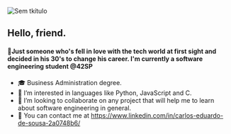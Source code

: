 ![Sem tkítulo](https://user-images.githubusercontent.com/78316076/119575047-c8fc9680-bd8c-11eb-80a3-07cee64d32f5.png)
<h2>Hello, friend.</h2>
<h4>🤖Just someone who's fell in love with the tech world at first sight and decided in his 30's to change his career. I'm currently a software engineering student @42SP</h4>

- 🎓 Business Administration degree.
- 👀 I’m interested in languages like Python, JavaScript and C.
- 💞️ I’m looking to collaborate on any project that will help me to learn about software engineering in general.
- 📧 You can contact me at https://www.linkedin.com/in/carlos-eduardo-de-sousa-2a0748b6/

<!---
eduardodelarge/eduardodelarge is a ✨ special ✨ repository because its `README.md` (this file) appears on your GitHub profile.
You can click the Preview link to take a look at your changes.
--->
